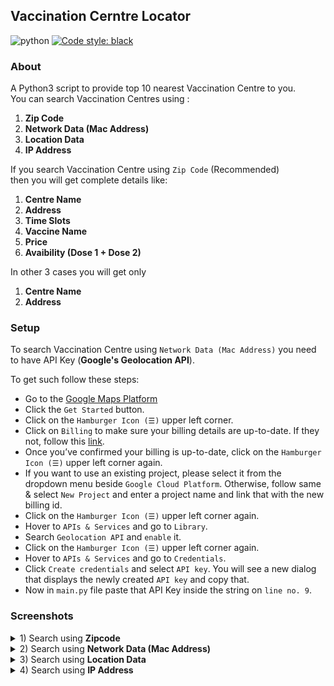 ## Vaccination Cerntre Locator

![python](https://img.shields.io/badge/language-Python-orange?style=for-the-badge)
[![Code style: black](https://img.shields.io/badge/code%20style-black-000000.svg?style=plasitc)](https://github.com/psf/black)

### About

A Python3 script to provide top 10 nearest Vaccination Centre to you.
<br>You can search Vaccination Centres using :
1) <b>Zip Code</b>
2) <b>Network Data (Mac Address)</b>
3) <b>Location Data</b>
4) <b>IP Address</b>

If you search Vaccination Centre using `Zip Code` (Recommended) <br>then you will get complete details like: 
1) <b>Centre Name</b>
2) <b>Address</b>
3) <b>Time Slots</b>
4) <b>Vaccine Name</b>
5) <b>Price</b>
6) <b>Avaibility (Dose 1 + Dose 2)</b>

In other 3 cases you will get only 
1) <b>Centre Name</b>
2) <b>Address</b>

### Setup

To search Vaccination Centre using `Network Data (Mac Address)` you need to have API Key (<b>Google's Geolocation API</b>).

To get such follow these steps:

* Go to the [Google Maps Platform](https://cloud.google.com/maps-platform)
* Click the `Get Started` button.
* Click on the `Hamburger Icon (☰)` upper left corner.
* Click on `Billing` to make sure your billing details are up-to-date. If they not, follow this [link](https://swapps.com/blog/setting-up-your-billing-account-on-google-maps-and-avoiding-extra-charges/).
* Once you’ve confirmed your billing is up-to-date, click on the `Hamburger Icon (☰)` upper left corner again.
* If you want to use an existing project, please select it from the dropdown menu beside `Google Cloud Platform`. Otherwise, follow same & select `New Project` and enter a project name and link that with the new billing id.
* Click on the `Hamburger Icon (☰)` upper left corner again.
* Hover to `APIs & Services` and go to `Library`.
* Search `Geolocation API` and `enable` it.
* Click on the `Hamburger Icon (☰)` upper left corner again.
* Hover to `APIs & Services` and go to `Credentials`.
* Click `Create credentials` and select `API key`. You will see a new dialog that displays the newly created `API key` and copy that.
* Now in `main.py` file paste that API Key inside the string on `line no. 9`.

### Screenshots
<details><summary>1) Search using <b>Zipcode</b></summary>
<img width="650" alt="1" src="https://user-images.githubusercontent.com/82683890/135646191-893aa3f7-a942-475f-bca9-c743c332ba0e.png">
</details>

<details><summary>2) Search using <b>Network Data (Mac Address)</b></summary>
<img width="650" alt="2" src="https://user-images.githubusercontent.com/82683890/135646209-a3b5fdf8-5357-4d69-884e-02ebc6f6e6e2.png">
</details>

<details><summary>3) Search using <b>Location Data</b></summary>
<img width="600" alt="3" src="https://user-images.githubusercontent.com/82683890/135646213-9e9b71fd-6f50-4d7b-aebd-97ad6df1fccf.png">
</details>

<details><summary>4) Search using <b>IP Address</b></summary>
<img width="650" alt="4" src="https://user-images.githubusercontent.com/82683890/135646218-4cb2a472-1650-4bac-8b9d-5b2ed47fe456.png">
</details>


